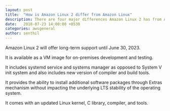 ```yaml
---
layout: post
title:  "How is Amazon Linux 2 differ from Amazon Linux"
description: There are four major differences Amazon Linux 2 has from Amazon Linux.
date:   2018-07-23 14:00:00 +0530
categories: awsgeneral
author: senthil
---
```


Amazon Linux 2 will offer long-term support until June 30, 2023.

It is available as a VM image for on-premises development and testing.

It includes systemd service and systems manager as opposed to System V init system and also includes new version of compiler and build tools.

It provides the ability to install additional software packages through Extras mechanism without impacting the underlying LTS stability of the operating system.  

It comes with an updated Linux kernel, C library, compiler, and tools.